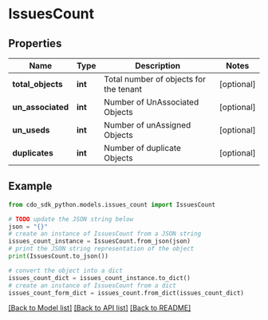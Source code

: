 # IssuesCount


## Properties

Name | Type | Description | Notes
------------ | ------------- | ------------- | -------------
**total_objects** | **int** | Total number of objects for the tenant | [optional] 
**un_associated** | **int** | Number of UnAssociated Objects | [optional] 
**un_useds** | **int** | Number of unAssigned Objects | [optional] 
**duplicates** | **int** | Number of duplicate Objects | [optional] 

## Example

```python
from cdo_sdk_python.models.issues_count import IssuesCount

# TODO update the JSON string below
json = "{}"
# create an instance of IssuesCount from a JSON string
issues_count_instance = IssuesCount.from_json(json)
# print the JSON string representation of the object
print(IssuesCount.to_json())

# convert the object into a dict
issues_count_dict = issues_count_instance.to_dict()
# create an instance of IssuesCount from a dict
issues_count_form_dict = issues_count.from_dict(issues_count_dict)
```
[[Back to Model list]](../README.md#documentation-for-models) [[Back to API list]](../README.md#documentation-for-api-endpoints) [[Back to README]](../README.md)



